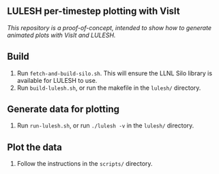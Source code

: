 LULESH per-timestep plotting with VisIt
---------------------------------------

*This repository is a proof-of-concept, intended to show how to generate animated plots with VisIt and LULESH.*

## Build

 1. Run `fetch-and-build-silo.sh`. This will ensure the LLNL Silo library is available for LULESH to use.
 1. Run `build-lulesh.sh`, or run the makefile in the `lulesh/` directory.

## Generate data for plotting

 1. Run `run-lulesh.sh`, or run `./lulesh -v` in the `lulesh/` directory.

## Plot the data

 1. Follow the instructions in the `scripts/` directory.
